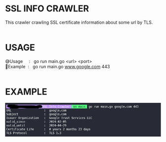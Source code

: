 # SSL INFO CRAWLER

This crawler crawling SSL certificate information about some url by TLS.
<br><br>

# USAGE

😅Usage &nbsp;&nbsp;&nbsp;&nbsp;: &nbsp;&nbsp;go run main.go &#60;url> &#60;port> <br>
🤔Example &nbsp;: &nbsp; go run main.go www.google.com 443
<br><br>

# EXAMPLE

![example image](images/image.png)
